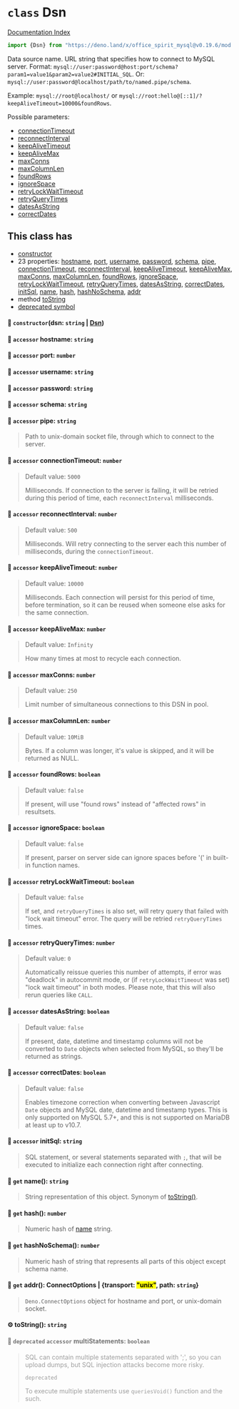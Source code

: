 # `class` Dsn

[Documentation Index](../README.md)

```ts
import {Dsn} from "https://deno.land/x/office_spirit_mysql@v0.19.6/mod.ts"
```

Data source name. URL string that specifies how to connect to MySQL server.
Format: `mysql://user:password@host:port/schema?param1=value1&param2=value2#INITIAL_SQL`.
Or: `mysql://user:password@localhost/path/to/named.pipe/schema`.

Example: `mysql://root@localhost/` or `mysql://root:hello@[::1]/?keepAliveTimeout=10000&foundRows`.

Possible parameters:
- [connectionTimeout](../class.Dsn/README.md#-accessor-connectiontimeout-number)
- [reconnectInterval](../class.Dsn/README.md#-accessor-reconnectinterval-number)
- [keepAliveTimeout](../class.Dsn/README.md#-accessor-keepalivetimeout-number)
- [keepAliveMax](../class.Dsn/README.md#-accessor-keepalivemax-number)
- [maxConns](../class.Dsn/README.md#-accessor-maxconns-number)
- [maxColumnLen](../class.Dsn/README.md#-accessor-maxcolumnlen-number)
- [foundRows](../class.Dsn/README.md#-accessor-foundrows-boolean)
- [ignoreSpace](../class.Dsn/README.md#-accessor-ignorespace-boolean)
- [retryLockWaitTimeout](../class.Dsn/README.md#-accessor-retrylockwaittimeout-boolean)
- [retryQueryTimes](../class.Dsn/README.md#-accessor-retryquerytimes-number)
- [datesAsString](../class.Dsn/README.md#-accessor-datesasstring-boolean)
- [correctDates](../class.Dsn/README.md#-accessor-correctdates-boolean)

## This class has

- [constructor](#-constructordsn-string--dsn)
- 23 properties:
[hostname](#-accessor-hostname-string),
[port](#-accessor-port-number),
[username](#-accessor-username-string),
[password](#-accessor-password-string),
[schema](#-accessor-schema-string),
[pipe](#-accessor-pipe-string),
[connectionTimeout](#-accessor-connectiontimeout-number),
[reconnectInterval](#-accessor-reconnectinterval-number),
[keepAliveTimeout](#-accessor-keepalivetimeout-number),
[keepAliveMax](#-accessor-keepalivemax-number),
[maxConns](#-accessor-maxconns-number),
[maxColumnLen](#-accessor-maxcolumnlen-number),
[foundRows](#-accessor-foundrows-boolean),
[ignoreSpace](#-accessor-ignorespace-boolean),
[retryLockWaitTimeout](#-accessor-retrylockwaittimeout-boolean),
[retryQueryTimes](#-accessor-retryquerytimes-number),
[datesAsString](#-accessor-datesasstring-boolean),
[correctDates](#-accessor-correctdates-boolean),
[initSql](#-accessor-initsql-string),
[name](#-get-name-string),
[hash](#-get-hash-number),
[hashNoSchema](#-get-hashnoschema-number),
[addr](#-get-addr-connectoptions--transport-unix-path-string)
- method [toString](#-tostring-string)
- [deprecated symbol](#-deprecated-accessor-multistatements-boolean)


#### 🔧 `constructor`(dsn: `string` | [Dsn](../class.Dsn/README.md))



#### 📄 `accessor` hostname: `string`



#### 📄 `accessor` port: `number`



#### 📄 `accessor` username: `string`



#### 📄 `accessor` password: `string`



#### 📄 `accessor` schema: `string`



#### 📄 `accessor` pipe: `string`

> Path to unix-domain socket file, through which to connect to the server.



#### 📄 `accessor` connectionTimeout: `number`

> Default value: `5000`
> 
> Milliseconds. If connection to the server is failing, it will be retried during this period of time, each `reconnectInterval` milliseconds.



#### 📄 `accessor` reconnectInterval: `number`

> Default value: `500`
> 
> Milliseconds. Will retry connecting to the server each this number of milliseconds, during the `connectionTimeout`.



#### 📄 `accessor` keepAliveTimeout: `number`

> Default value: `10000`
> 
> Milliseconds. Each connection will persist for this period of time, before termination, so it can be reused when someone else asks for the same connection.



#### 📄 `accessor` keepAliveMax: `number`

> Default value: `Infinity`
> 
> How many times at most to recycle each connection.



#### 📄 `accessor` maxConns: `number`

> Default value: `250`
> 
> Limit number of simultaneous connections to this DSN in pool.



#### 📄 `accessor` maxColumnLen: `number`

> Default value: `10MiB`
> 
> Bytes. If a column was longer, it's value is skipped, and it will be returned as NULL.



#### 📄 `accessor` foundRows: `boolean`

> Default value: `false`
> 
> If present, will use "found rows" instead of "affected rows" in resultsets.



#### 📄 `accessor` ignoreSpace: `boolean`

> Default value: `false`
> 
> If present, parser on server side can ignore spaces before '(' in built-in function names.



#### 📄 `accessor` retryLockWaitTimeout: `boolean`

> Default value: `false`
> 
> If set, and `retryQueryTimes` is also set, will retry query that failed with "lock wait timeout" error. The query will be retried `retryQueryTimes` times.



#### 📄 `accessor` retryQueryTimes: `number`

> Default value: `0`
> 
> Automatically reissue queries this number of attempts, if error was "deadlock" in autocommit mode, or (if `retryLockWaitTimeout` was set) "lock wait timeout" in both modes.
> Please note, that this will also rerun queries like `CALL`.



#### 📄 `accessor` datesAsString: `boolean`

> Default value: `false`
> 
> If present, date, datetime and timestamp columns will not be converted to `Date` objects when selected from MySQL, so they'll be returned as strings.



#### 📄 `accessor` correctDates: `boolean`

> Default value: `false`
> 
> Enables timezone correction when converting between Javascript `Date` objects and MySQL date, datetime and timestamp types.
> This is only supported on MySQL 5.7+, and this is not supported on MariaDB at least up to v10.7.



#### 📄 `accessor` initSql: `string`

> SQL statement, or several statements separated with `;`, that will be executed to initialize each connection right after connecting.



#### 📄 `get` name(): `string`

> String representation of this object. Synonym of [toString()](../class.Dsn/README.md#-tostring-string).



#### 📄 `get` hash(): `number`

> Numeric hash of [name](../class.Dsn/README.md#-get-name-string) string.



#### 📄 `get` hashNoSchema(): `number`

> Numeric hash of string that represents all parts of this object except schema name.



#### 📄 `get` addr(): ConnectOptions | \{transport: <mark>"unix"</mark>, path: `string`}

> `Deno.ConnectOptions` object for hostname and port, or unix-domain socket.



#### ⚙ toString(): `string`



<div style="opacity:0.6">

#### 📄 `deprecated` `accessor` multiStatements: `boolean`

> SQL can contain multiple statements separated with ';', so you can upload dumps, but SQL injection attacks become more risky.
> 
> `deprecated`
> 
> To execute multiple statements use `queriesVoid()` function and the such.



</div>

